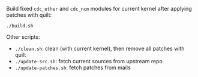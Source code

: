 Build fixed `cdc_ether` and `cdc_ncm` modules for current kernel after
applying patches with quilt:

	./build.sh

Other scripts:

- `./clean.sh`: clean (with current kernel), then remove all patches with quilt
- `./update-src.sh`: fetch current sources from upstream repo
- `./update-patches.sh`: fetch patches from mails
